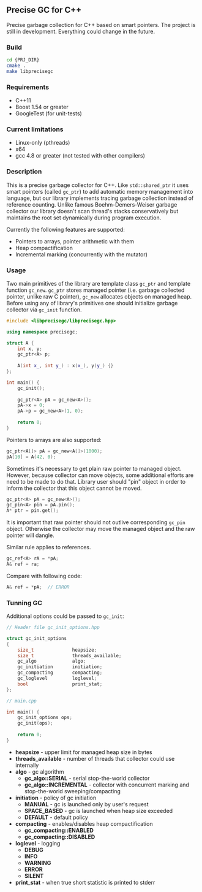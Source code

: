 ## Precise GC for C++

Precise garbage collection for C++ based on smart pointers. 
The project is still in development. Everything could change in the future.

### Build

```bash
cd {PRJ_DIR}
cmake .
make libprecisegc
```

### Requirements

* C++11
* Boost 1.54 or greater
* GoogleTest (for unit-tests)

### Current limitations

* Linux-only (pthreads)
* x64 
* gcc 4.8 or greater (not tested with other compilers)

### Description

This is a precise garbage collector for C++. 
Like `std::shared_ptr` it uses smart pointers (called `gc_ptr`) to add automatic memory management into language, 
but our library implements tracing garbage collection instead of reference counting. 
Unlike famous Boehm-Demers-Weiser garbage collector our library doesn't scan thread's stacks conservatively
but maintains the root set dynamically during program execution. 

Currently the following features are supported:

* Pointers to arrays, pointer arithmetic with them
* Heap compactification
* Incremental marking (concurrently with the mutator)


### Usage

Two main primitives of the library are template class `gc_ptr` and template function `gc_new`. 
`gc_ptr` stores managed pointer (i.e. garbage collected pointer, unlike raw C pointer), 
`gc_new` allocates objects on managed heap. 
Before using any of library's primitives one should initialize garbage collector via `gc_init` function.

```C++
#include <libprecisegc/libprecisegc.hpp>

using namespace precisegc;

struct A {
    int x, y;
    gc_ptr<A> p;
    
    A(int x_, int y_) : x(x_), y(y_) {}
};

int main() {
    gc_init();
    
    gc_ptr<A> pA = gc_new<A>();
    pA->x = 0;
    pA->p = gc_new<A>(1, 0);
    
    return 0;
}
```

Pointers to arrays are also supported:

```C++
gc_ptr<A[]> pA = gc_new<A[]>(1000);
pA[10] = A(42, 0);
```

Sometimes it's necessary to get plain raw pointer to managed object. 
However, because collector can move objects, some additional efforts are need to be made to do that.
Library user should "pin" object in order to inform the collector that this object cannot be moved. 


```C++
gc_ptr<A> pA = gc_new<A>();
gc_pin<A> pin = pA.pin();
A* ptr = pin.get();
```

It is important that raw pointer should not outlive corresponding `gc_pin` object. 
Otherwise the collector may move the managed object and the raw pointer will dangle.

Similar rule applies to references.

```C++
gc_ref<A> rA = *pA;
A& ref = ra; 
```

Compare with following code:

```C++
A& ref = *pA;  // ERROR
```

### Tunning GC

Additional options could be passed to `gc_init`:

```C++
// Header file gc_init_options.hpp

struct gc_init_options
{
    size_t              heapsize;
    size_t              threads_available;
    gc_algo             algo;
    gc_initiation       initiation;
    gc_compacting       compacting;
    gc_loglevel         loglevel;
    bool                print_stat;
};

// main.cpp

int main() {
    gc_init_options ops;
    gc_init(ops);
    
    return 0;
}
```

* **heapsize** - upper limit for managed heap size in bytes
* **threads_available** - number of threads that collector could use internally
* **algo** - gc algorithm
    * **gc_algo::SERIAL** - serial stop-the-world collector
    * **gc_algo::INCREMENTAL** - collector with concurrent marking and stop-the-world sweeping/compacting
* **initiation** - policy of gc initiation
    * **MANUAL** - gc is launched only by user's request
    * **SPACE_BASED** - gc is launched when heap size exceeded
    * **DEFAULT** - default policy
* **compacting** - enables/disables heap compactification
    * **gc_compacting::ENABLED**
    * **gc_compacting::DISABLED**
* **loglevel** - logging
    * **DEBUG**
    * **INFO**
    * **WARNING**
    * **ERROR**
    * **SILENT**
* **print_stat** - when true short statistic is printed to stderr